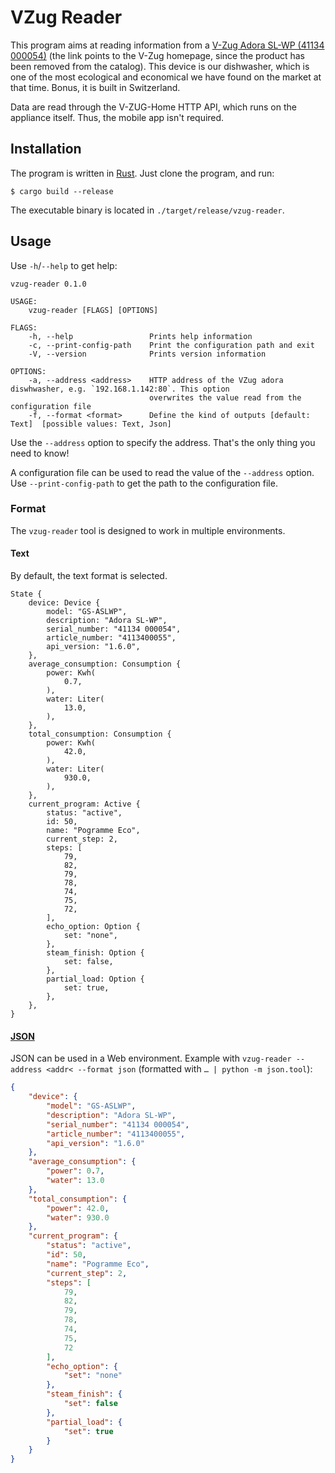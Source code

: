 # VZug Reader

This program aims at reading information from a [V-Zug Adora SL-WP
(41134 000054)](https://www.vzug.com/ch/en/) (the link points to the
V-Zug homepage, since the product has been removed from the
catalog). This device is our dishwasher, which is one of the most
ecological and economical we have found on the market at that
time. Bonus, it is built in Switzerland.

Data are read through the V-ZUG-Home HTTP API, which runs on the
appliance itself. Thus, the mobile app isn't required.

## Installation

The program is written in [Rust](https://www.rust-lang.org/). Just
clone the program, and run:

```shell
$ cargo build --release
```

The executable binary is located in `./target/release/vzug-reader`.

## Usage

Use `-h`/`--help` to get help:

```shell
vzug-reader 0.1.0

USAGE:
    vzug-reader [FLAGS] [OPTIONS]

FLAGS:
    -h, --help                 Prints help information
    -c, --print-config-path    Print the configuration path and exit
    -V, --version              Prints version information

OPTIONS:
    -a, --address <address>    HTTP address of the VZug adora diswhwasher, e.g. `192.168.1.142:80`. This option
                               overwrites the value read from the configuration file
    -f, --format <format>      Define the kind of outputs [default: Text]  [possible values: Text, Json]
```

Use the `--address` option to specify the address. That's the only
thing you need to know!

A configuration file can be used to read the value of the `--address`
option. Use `--print-config-path` to get the path to the configuration
file.

### Format

The `vzug-reader` tool is designed to work in multiple environments.

#### Text

By default, the text format is selected.

```text
State {
    device: Device {
        model: "GS-ASLWP",
        description: "Adora SL-WP",
        serial_number: "41134 000054",
        article_number: "4113400055",
        api_version: "1.6.0",
    },
    average_consumption: Consumption {
        power: Kwh(
            0.7,
        ),
        water: Liter(
            13.0,
        ),
    },
    total_consumption: Consumption {
        power: Kwh(
            42.0,
        ),
        water: Liter(
            930.0,
        ),
    },
    current_program: Active {
        status: "active",
        id: 50,
        name: "Pogramme Eco",
        current_step: 2,
        steps: [
            79,
            82,
            79,
            78,
            74,
            75,
            72,
        ],
        echo_option: Option {
            set: "none",
        },
        steam_finish: Option {
            set: false,
        },
        partial_load: Option {
            set: true,
        },
    },
}
```

#### [JSON](https://www.json.org/json-en.html)

JSON can be used in a Web environment. Example with `vzug-reader
--address <addr< --format json` (formatted with `… | python -m
json.tool`):

```json
{
    "device": {
        "model": "GS-ASLWP",
        "description": "Adora SL-WP",
        "serial_number": "41134 000054",
        "article_number": "4113400055",
        "api_version": "1.6.0"
    },
    "average_consumption": {
        "power": 0.7,
        "water": 13.0
    },
    "total_consumption": {
        "power": 42.0,
        "water": 930.0
    },
    "current_program": {
        "status": "active",
        "id": 50,
        "name": "Pogramme Eco",
        "current_step": 2,
        "steps": [
            79,
            82,
            79,
            78,
            74,
            75,
            72
        ],
        "echo_option": {
            "set": "none"
        },
        "steam_finish": {
            "set": false
        },
        "partial_load": {
            "set": true
        }
    }
}
```

